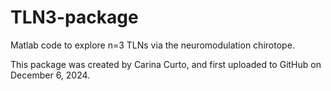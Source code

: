 # TLN3-package
Matlab code to explore n=3 TLNs via the neuromodulation chirotope.

This package was created by Carina Curto, and first uploaded to GitHub on December 6, 2024.
